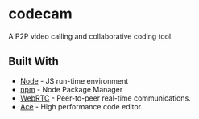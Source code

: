 # codecam

A P2P video calling and collaborative coding tool.

## Built With

* [Node](https://nodejs.org/dist/latest-v6.x/docs/api/) - JS run-time environment
* [npm](https://docs.npmjs.com/) - Node Package Manager
* [WebRTC](https://webrtc.org/start/) - Peer-to-peer real-time communications.
* [Ace](https://ace.c9.io/#nav=api) - High performance code editor.
